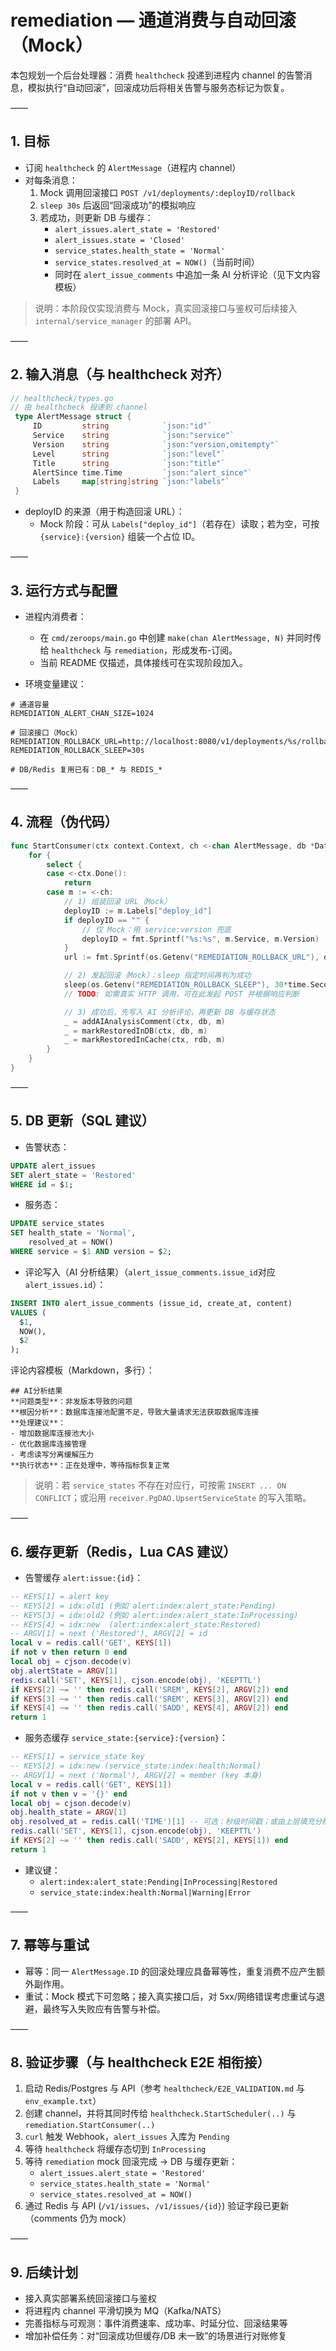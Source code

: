 # remediation — 通道消费与自动回滚（Mock）

本包规划一个后台处理器：消费 `healthcheck` 投递到进程内 channel 的告警消息，模拟执行“自动回滚”，回滚成功后将相关告警与服务态标记为恢复。

——

## 1. 目标

- 订阅 `healthcheck` 的 `AlertMessage`（进程内 channel）
- 对每条消息：
  1) Mock 调用回滚接口 `POST /v1/deployments/:deployID/rollback`
  2) `sleep 30s` 后返回“回滚成功”的模拟响应
  3) 若成功，则更新 DB 与缓存：
     - `alert_issues.alert_state = 'Restored'`
     - `alert_issues.state = 'Closed'`
     - `service_states.health_state = 'Normal'`
     - `service_states.resolved_at = NOW()`（当前时间）
     - 同时在 `alert_issue_comments` 中追加一条 AI 分析评论（见下文内容模板）

> 说明：本阶段仅实现消费与 Mock，真实回滚接口与鉴权可后续接入 `internal/service_manager` 的部署 API。

——

## 2. 输入消息（与 healthcheck 对齐）

```go
// healthcheck/types.go
// 由 healthcheck 投递到 channel
 type AlertMessage struct {
     ID         string            `json:"id"`
     Service    string            `json:"service"`
     Version    string            `json:"version,omitempty"`
     Level      string            `json:"level"`
     Title      string            `json:"title"`
     AlertSince time.Time         `json:"alert_since"`
     Labels     map[string]string `json:"labels"`
 }
```

- deployID 的来源（用于构造回滚 URL）：
  - Mock 阶段：可从 `Labels["deploy_id"]`（若存在）读取；若为空，可按 `{service}:{version}` 组装一个占位 ID。

——

## 3. 运行方式与配置

- 进程内消费者：
  - 在 `cmd/zeroops/main.go` 中创建 `make(chan AlertMessage, N)` 并同时传给 `healthcheck` 与 `remediation`，形成发布-订阅。
  - 当前 README 仅描述，具体接线可在实现阶段加入。

- 环境变量建议：
```
# 通道容量
REMEDIATION_ALERT_CHAN_SIZE=1024

# 回滚接口（Mock）
REMEDIATION_ROLLBACK_URL=http://localhost:8080/v1/deployments/%s/rollback
REMEDIATION_ROLLBACK_SLEEP=30s

# DB/Redis 复用已有：DB_* 与 REDIS_*
```

——

## 4. 流程（伪代码）

```go
func StartConsumer(ctx context.Context, ch <-chan AlertMessage, db *Database, rdb *redis.Client) {
    for {
        select {
        case <-ctx.Done():
            return
        case m := <-ch:
            // 1) 组装回滚 URL（Mock）
            deployID := m.Labels["deploy_id"]
            if deployID == "" {
                // 仅 Mock：用 service:version 兜底
                deployID = fmt.Sprintf("%s:%s", m.Service, m.Version)
            }
            url := fmt.Sprintf(os.Getenv("REMEDIATION_ROLLBACK_URL"), deployID)

            // 2) 发起回滚（Mock）：sleep 指定时间再判为成功
            sleep(os.Getenv("REMEDIATION_ROLLBACK_SLEEP"), 30*time.Second)
            // TODO: 如需真实 HTTP 调用，可在此发起 POST 并根据响应判断

            // 3) 成功后，先写入 AI 分析评论，再更新 DB 与缓存状态
            _ = addAIAnalysisComment(ctx, db, m)
            _ = markRestoredInDB(ctx, db, m)
            _ = markRestoredInCache(ctx, rdb, m)
        }
    }
}
```

——

## 5. DB 更新（SQL 建议）

- 告警状态：
```sql
UPDATE alert_issues
SET alert_state = 'Restored'
WHERE id = $1;
```

- 服务态：
```sql
UPDATE service_states
SET health_state = 'Normal',
    resolved_at = NOW()
WHERE service = $1 AND version = $2;
```

- 评论写入（AI 分析结果）（`alert_issue_comments.issue_id`对应 `alert_issues.id`）：
```sql
INSERT INTO alert_issue_comments (issue_id, create_at, content)
VALUES (
  $1,
  NOW(),
  $2
);
```

评论内容模板（Markdown，多行）：
```
## AI分析结果
**问题类型**：非发版本导致的问题
**根因分析**：数据库连接池配置不足，导致大量请求无法获取数据库连接
**处理建议**：
- 增加数据库连接池大小
- 优化数据库连接管理
- 考虑读写分离缓解压力
**执行状态**：正在处理中，等待指标恢复正常
```

> 说明：若 `service_states` 不存在对应行，可按需 `INSERT ... ON CONFLICT`；或沿用 `receiver.PgDAO.UpsertServiceState` 的写入策略。

——

## 6. 缓存更新（Redis，Lua CAS 建议）

- 告警缓存 `alert:issue:{id}`：
```lua
-- KEYS[1] = alert key
-- KEYS[2] = idx:old1 (例如 alert:index:alert_state:Pending)
-- KEYS[3] = idx:old2 (例如 alert:index:alert_state:InProcessing)
-- KEYS[4] = idx:new  (alert:index:alert_state:Restored)
-- ARGV[1] = next ('Restored'), ARGV[2] = id
local v = redis.call('GET', KEYS[1])
if not v then return 0 end
local obj = cjson.decode(v)
obj.alertState = ARGV[1]
redis.call('SET', KEYS[1], cjson.encode(obj), 'KEEPTTL')
if KEYS[2] ~= '' then redis.call('SREM', KEYS[2], ARGV[2]) end
if KEYS[3] ~= '' then redis.call('SREM', KEYS[3], ARGV[2]) end
if KEYS[4] ~= '' then redis.call('SADD', KEYS[4], ARGV[2]) end
return 1
```

- 服务态缓存 `service_state:{service}:{version}`：
```lua
-- KEYS[1] = service_state key
-- KEYS[2] = idx:new (service_state:index:health:Normal)
-- ARGV[1] = next ('Normal'), ARGV[2] = member (key 本身)
local v = redis.call('GET', KEYS[1])
if not v then v = '{}' end
local obj = cjson.decode(v)
obj.health_state = ARGV[1]
obj.resolved_at = redis.call('TIME')[1] -- 可选：秒级时间戳；或由上层填充分辨率更高的时间串
redis.call('SET', KEYS[1], cjson.encode(obj), 'KEEPTTL')
if KEYS[2] ~= '' then redis.call('SADD', KEYS[2], KEYS[1]) end
return 1
```

- 建议键：
  - `alert:index:alert_state:Pending|InProcessing|Restored`
  - `service_state:index:health:Normal|Warning|Error`

——

## 7. 幂等与重试

- 幂等：同一 `AlertMessage.ID` 的回滚处理应具备幂等性，重复消费不应产生额外副作用。
- 重试：Mock 模式下可忽略；接入真实接口后，对 5xx/网络错误考虑重试与退避，最终写入失败应有告警与补偿。

——

## 8. 验证步骤（与 healthcheck E2E 相衔接）

1) 启动 Redis/Postgres 与 API（参考 `healthcheck/E2E_VALIDATION.md` 与 `env_example.txt`）
2) 创建 channel，并将其同时传给 `healthcheck.StartScheduler(..)` 与 `remediation.StartConsumer(..)`
3) `curl` 触发 Webhook，`alert_issues` 入库为 `Pending`
4) 等待 `healthcheck` 将缓存态切到 `InProcessing`
5) 等待 `remediation` mock 回滚完成 → DB 与缓存更新：
   - `alert_issues.alert_state = 'Restored'`
   - `service_states.health_state = 'Normal'`
   - `service_states.resolved_at = NOW()`
6) 通过 Redis 与 API (`/v1/issues`、`/v1/issues/{id}`) 验证字段已更新（comments 仍为 mock）

——

## 9. 后续计划

- 接入真实部署系统回滚接口与鉴权
- 将进程内 channel 平滑切换为 MQ（Kafka/NATS）
- 完善指标与可观测：事件消费速率、成功率、时延分位、回滚结果等
- 增加补偿任务：对“回滚成功但缓存/DB 未一致”的场景进行对账修复
